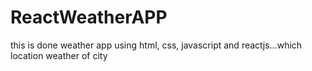 # ReactWeatherAPP
this is done weather app using html, css, javascript and reactjs...which location weather of city
